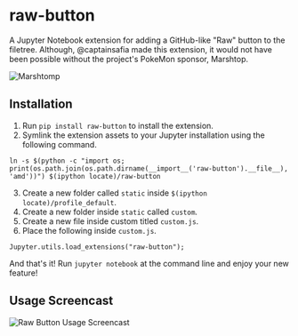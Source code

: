 # raw-button
A Jupyter Notebook extension for adding a GitHub-like "Raw" button to the filetree. Although,
@captainsafia made this extension, it would not have been possible without the
project's PokeMon sponsor, Marshtop.

![Marshtomp](http://randompokemon.com/sprites/animated/259.gif)

## Installation

1. Run `pip install raw-button` to install the extension.
2. Symlink the extension assets to your Jupyter installation using the following command.
```
ln -s $(python -c "import os; print(os.path.join(os.path.dirname(__import__('raw-button').__file__), 'amd'))") $(ipython locate)/raw-button
```
3. Create a new folder called `static` inside `$(ipython locate)/profile_default`.
4. Create a new folder inside `static` called `custom`.
5. Create a new file inside custom titled `custom.js`.
6. Place the following inside `custom.js`.
```
Jupyter.utils.load_extensions("raw-button");
```

And that's it! Run `jupyter notebook` at the command line and enjoy your new feature!

## Usage Screencast

![Raw Button Usage Screencast](http://g.recordit.co/6snU7Y5GRG.gif)
